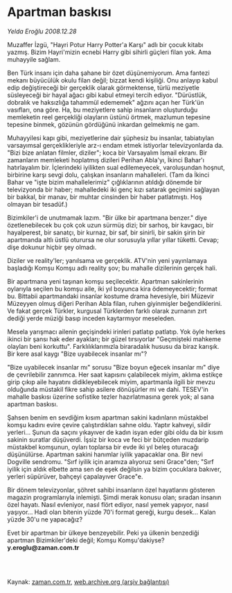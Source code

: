 # Apartman baskısı

*Yelda Eroğlu 2008.12.28*

<td class="columnist-detail">
<p>Muzaffer İzgü, "Hayri Potur Harry Potter'a Karşı" adlı bir çocuk kitabı yazmış. Bizim Hayri'mizin ecnebi Harry gibi sihirli güçleri filan yok. Ama muhayyile sağlam.</p>
<p>
<div id="haberMetinDiv">
<p>Ben Türk insanı için daha şahane bir özet düşünemiyorum. Ama fantezi mekanı büyücülük okulu filan değil; bizzat kendi kişiliği. Onu anlayıp kabul edip değiştireceği bir gerçeklik olarak görmektense, türlü meziyetle süsleyeceği bir hayal ağacı gibi kabul etmeyi tercih ediyor. "Dürüstlük, dobralık ve haksızlığa tahammül edememek" ağzını açan her Türk'ün vasıfları, ona göre. Ha, bu meziyetlere sahip insanların oluşturduğu memleketin reel gerçekliği olayların üstünü örtmek, mazlumun tepesine tepesine binmek, gözünün gördüğünü inkardan gelmekmiş ne gam.
<p>Muhayyilesi kapı gibi, meziyetlerine dair şüphesiz bu insanlar, tabiatıylan varsayımsal gerçeklikleriyle arz-ı endam etmek istiyorlar televizyonlarda da. "Bizi bize anlatan filmler, diziler"; koca bir Varsayalım İsmail ekranı. Bir zamanların memleketi hoplatmış dizileri Perihan Abla'yı, İkinci Bahar'ı hatırlayalım bir. İçlerindeki iyilikten sual edilemeyecek, varoluşundan hoşnut, birbirine karşı sevgi dolu, çalışkan insanların mahalleleri. (Tam da İkinci Bahar ve "işte bizim mahallelerimiz" çığlıklarının atıldığı dönemde bir televizyonda bir haber; mahalledeki iki genç kızı satarak geçimini sağlayan bir bakkal, bir manav, bir muhtar cinsinden bir haber patlatmıştı. Hoş olmayan bir tesadüf.)
<p>Bizimkiler'i de unutmamak lazım. "Bir ülke bir apartmana benzer." diye özetlenebilecek bu çok çok uzun sürmüş dizi; bir sarhoş, bir kavgacı, bir hayalperest, bir sanatçı, bir kurnaz, bir saf, bir sinirli, bir sakin şirin bir apartmanda altlı üstlü oturursa ne olur sorusuyla yıllar yıllar tüketti. Cevap; dişe dokunur hiçbir şey olmadı.
<p>Diziler ve reality'ler; yanılsama ve gerçeklik. ATV'nin yeni yayınlamaya başladığı Komşu Komşu adlı reality şov; bu mahalle dizilerinin gerçek hali.
<p>Bir apartmana yeni taşınan komşu seçilecektir. Apartman sakinlerinin oylarıyla seçilen bu komşu aile, iki yıl boyunca kira ödemeyecektir; format bu. Bittabii apartmandaki insanlar kostume drama hevesiyle, biri Müzevir Müzeyyen olmuş diğeri Perihan Abla filan, ruhen giyinmişler beğendiklerini. Ve fakat gerçek Türkler, kurgusal Türklerden farklı olarak zurnanın zırt dediği yerde müziği basıp inceden kaytarmıyor meseleden.
<p>Mesela yarışmacı ailenin geçişindeki irinleri patlatıp patlatıp. Yok öyle herkes ikinci bir şansı hak eder ayakları; bir güzel tırsıyorlar "Geçmişteki mahkeme olayları beni korkuttu". Farklılıklarımızla biraradalık hususu da biraz karışık. Bir kere asal kaygı "Bize uyabilecek insanlar mı"?
<p>"Bize uyabilecek insanlar mı" sorusu "Bize boyun eğecek insanlar mı" diye de çevrilebilir zannımca. Her saat kapısını çalabilecek miyim, aklıma estikçe girip çıkıp aile hayatını didikleyebilecek miyim, apartmanla ilgili bir mevzu olduğunda müstakil fikre sahip asilere dönüşürler mi ve dahi. TESEV'in mahalle baskısı üzerine sofistike tezler hazırlatmasına gerek yok; al sana apartman baskısı.
<p>Şahsen benim en sevdiğim kısım apartman sakini kadınların müstakbel komşu kadını evire çevire çalıştırdıkları sahne oldu. Yaptır kahveyi, sildir yerleri... Şunun da saçını yıkayıver de kadın isyan eder gibi oldu da bir kısım sakinin suratlar düşüverdi. İşsiz bir koca ve feci bir bütçeden muzdarip müstakbel komşunun, oyları toplarsa bir evde iki yıl beleş oturacağı düşünülürse. Apartman sakini hanımlar iyilik yapacaklar ona. Bir nevi Dogville sendromu. "Sırf iyilik için aramıza alıyoruz seni Grace"den; "Sırf iyilik için aldık elbette ama sen de eşek değilsin ya bizim çocuklara bakıver, yerleri süpürüver, bahçeyi çapalayıver Grace"e.
<p>Bir dönem televizyonlar, şöhret sahibi insanların özel hayatlarını gösteren magazin programlarıyla inlemişti. Şimdi merak konusu olan; sıradan insanın özel hayatı. Nasıl evleniyor, nasıl flört ediyor, nasıl yemek yapıyor, nasıl yaşıyor... Hadi olan bitenin yüzde 70'i format gereği, kurgu desek... Kalan yüzde 30'u ne yapacağız?
<p>Evet bir apartman bir ülkeye benzeyebilir. Peki ya ülkenin benzediği apartman Bizimkiler'deki değil; Komşu Komşu'dakiyse? <b>y.eroglu@zaman.com.tr</b></p></p></p></p></p></p></p></p></p></p></div>
</p>


<p><br>
		 </br></p></td>

Kaynak: [zaman.com.tr](http://zaman.com.tr/yazar.do?yazino=788979), [web.archive.org (arşiv bağlantısı)](http://web.archive.org/web/20111122213752/http://www.zaman.com.tr:80/yazar.do?yazino=788979)
